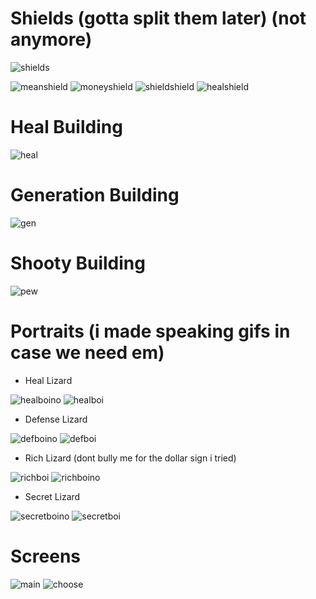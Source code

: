 # Shields (gotta split them later) (not anymore)
![shields](https://user-images.githubusercontent.com/84735216/120103562-7cc8a200-c150-11eb-9944-f9996c84cd1b.png)

![meanshield](https://user-images.githubusercontent.com/84734669/120506262-0d5be800-c3c6-11eb-9c62-3a6a37463a70.png)
![moneyshield](https://user-images.githubusercontent.com/84734669/120506444-35e3e200-c3c6-11eb-84e7-0631c215ab88.png)
![shieldshield](https://user-images.githubusercontent.com/84734669/120506450-38463c00-c3c6-11eb-9d1d-72be7d07064c.png)
![healshield](https://user-images.githubusercontent.com/84734669/120506464-3b412c80-c3c6-11eb-8cd8-523f7ca8a5f4.png)
# Heal Building
![heal](https://user-images.githubusercontent.com/84735216/120103622-d4670d80-c150-11eb-92ce-08ecc9ae56ee.png)
# Generation Building
![gen](https://user-images.githubusercontent.com/84735216/120103641-efd21880-c150-11eb-90a2-6b148fba2118.png)
# Shooty Building
![pew](https://user-images.githubusercontent.com/84735216/120103673-0d9f7d80-c151-11eb-992d-52663b8c2255.png)
# Portraits (i made speaking gifs in case we need em)
- Heal Lizard

![healboino](https://user-images.githubusercontent.com/84735216/120103703-3293f080-c151-11eb-83b4-4eddba7ab8cc.png)
![healboi](https://user-images.githubusercontent.com/84735216/120103696-27d95b80-c151-11eb-8ede-4b730aba2cb8.gif)

- Defense Lizard

![defboino](https://user-images.githubusercontent.com/84735216/120103717-42133980-c151-11eb-988c-0c86ca472c7d.png)
![defboi](https://user-images.githubusercontent.com/84735216/120103710-3aec2b80-c151-11eb-8abf-f2743172898c.gif)

- Rich Lizard (dont bully me for the dollar sign i tried)

![richboi](https://user-images.githubusercontent.com/84735216/120112640-f4112c80-c176-11eb-988a-d235b3b51e99.png)
![richboino](https://user-images.githubusercontent.com/84735216/120112642-f4a9c300-c176-11eb-806c-dc3cf97bb81e.gif)

- Secret Lizard

![secretboino](https://user-images.githubusercontent.com/84735216/120103735-5d7e4480-c151-11eb-8785-bb1980cc82d6.png)
![secretboi](https://user-images.githubusercontent.com/84735216/120103734-56573680-c151-11eb-8c02-eb7406a4f424.gif)

# Screens
![main](https://user-images.githubusercontent.com/84735216/120377022-dda4d580-c31c-11eb-8d70-cacae8d7253a.png)
![choose](https://user-images.githubusercontent.com/84735216/120377018-db427b80-c31c-11eb-9b29-53b45fa52964.png)
